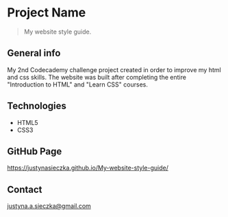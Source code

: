 # Project Name
> My website style guide.  

## General info
My 2nd Codecademy challenge project created in order to improve my html and css skills. The website was built after completing the entire "Introduction to HTML" and "Learn CSS" courses.

## Technologies
* HTML5
* CSS3

## GitHub Page
https://justynasieczka.github.io/My-website-style-guide/

## Contact
justyna.a.sieczka@gmail.com
